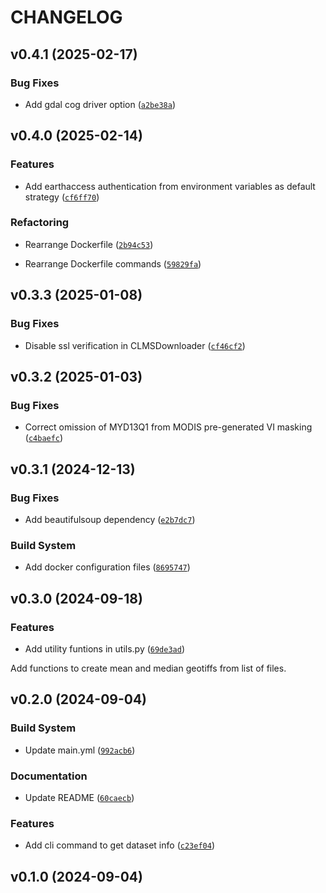 # CHANGELOG


## v0.4.1 (2025-02-17)

### Bug Fixes

- Add gdal cog driver option
  ([`a2be38a`](https://github.com/nasaharvest/glam-processing/commit/a2be38a9dff35ae5bc825d477433f30a093e0694))


## v0.4.0 (2025-02-14)

### Features

- Add earthaccess authentication from environment variables as default strategy
  ([`cf6ff70`](https://github.com/nasaharvest/glam-processing/commit/cf6ff70d75554c48e1af8dff0558cd1490f02ede))

### Refactoring

- Rearrange Dockerfile
  ([`2b94c53`](https://github.com/nasaharvest/glam-processing/commit/2b94c53211a9bdcec3b72242078885328752ce13))

- Rearrange Dockerfile commands
  ([`59829fa`](https://github.com/nasaharvest/glam-processing/commit/59829fa026ed4853551db504c03937778cdc0312))


## v0.3.3 (2025-01-08)

### Bug Fixes

- Disable ssl verification in CLMSDownloader
  ([`cf46cf2`](https://github.com/nasaharvest/glam-processing/commit/cf46cf237065ac93d5675324065521bd84462382))


## v0.3.2 (2025-01-03)

### Bug Fixes

- Correct omission of MYD13Q1 from MODIS pre-generated VI masking
  ([`c4baefc`](https://github.com/nasaharvest/glam-processing/commit/c4baefc1a810d371028436d248928071dfe29e33))


## v0.3.1 (2024-12-13)

### Bug Fixes

- Add beautifulsoup dependency
  ([`e2b7dc7`](https://github.com/nasaharvest/glam-processing/commit/e2b7dc7e46ae6b2b9fee32da811cb2759bae5ddd))

### Build System

- Add docker configuration files
  ([`8695747`](https://github.com/nasaharvest/glam-processing/commit/86957474eefa994ed6c88f1fb1b63f2c06c72d08))


## v0.3.0 (2024-09-18)

### Features

- Add utility funtions in utils.py
  ([`69de3ad`](https://github.com/nasaharvest/glam-processing/commit/69de3add7a112a5c078c8a94192c55b46d4d1301))

Add functions to create mean and median geotiffs from list of files.


## v0.2.0 (2024-09-04)

### Build System

- Update main.yml
  ([`992acb6`](https://github.com/nasaharvest/glam-processing/commit/992acb6826729063d5714976f95eaec5ca8d08ab))

### Documentation

- Update README
  ([`60caecb`](https://github.com/nasaharvest/glam-processing/commit/60caecbd9345a69443e32912cf06fb58914719ae))

### Features

- Add cli command to get dataset info
  ([`c23ef04`](https://github.com/nasaharvest/glam-processing/commit/c23ef04b470c87f285164dfbb026837161fcbe4a))


## v0.1.0 (2024-09-04)
